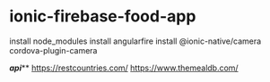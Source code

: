 # ionic-firebase-food-app
install node_modules
install angularfire 
install @ionic-native/camera
cordova-plugin-camera



*******api*********
https://restcountries.com/
https://www.themealdb.com/
